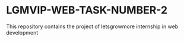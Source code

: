 # LGMVIP-WEB-TASK-NUMBER-2
This repository contains the project of letsgrowmore internship in web development
